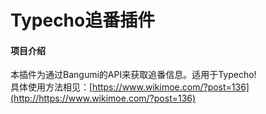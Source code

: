 # Typecho追番插件

#### 项目介绍
本插件为通过Bangumi的API来获取追番信息。适用于Typecho!  
具体使用方法相见：[https://www.wikimoe.com/?post=136](http://https://www.wikimoe.com/?post=136)
